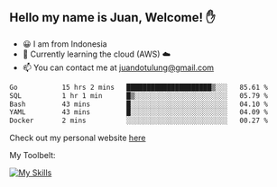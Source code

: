 ## Hello my name is Juan, Welcome! ✋

- 😀 I am from Indonesia
- 📖 Currently learning the cloud (AWS) ☁️
- 📫 You can contact me at juandotulung@gmail.com

<!--START_SECTION:waka-->

```txt
Go           15 hrs 2 mins   █████████████████████▒░░░   85.61 %
SQL          1 hr 1 min      █▒░░░░░░░░░░░░░░░░░░░░░░░   05.79 %
Bash         43 mins         █░░░░░░░░░░░░░░░░░░░░░░░░   04.10 %
YAML         43 mins         █░░░░░░░░░░░░░░░░░░░░░░░░   04.09 %
Docker       2 mins          ░░░░░░░░░░░░░░░░░░░░░░░░░   00.27 %
```

<!--END_SECTION:waka-->

Check out my personal website [here](https://juanchristian.com)

My Toolbelt:

[![My Skills](https://skillicons.dev/icons?i=go,js,ts,nodejs,express,react,nextjs,vue,tailwind,vite,html,css,python,php,aws,bash,linux,postgres,mysql,redis,kafka,docker,vercel,netlify,vscode,figma)](https://skillicons.dev)


